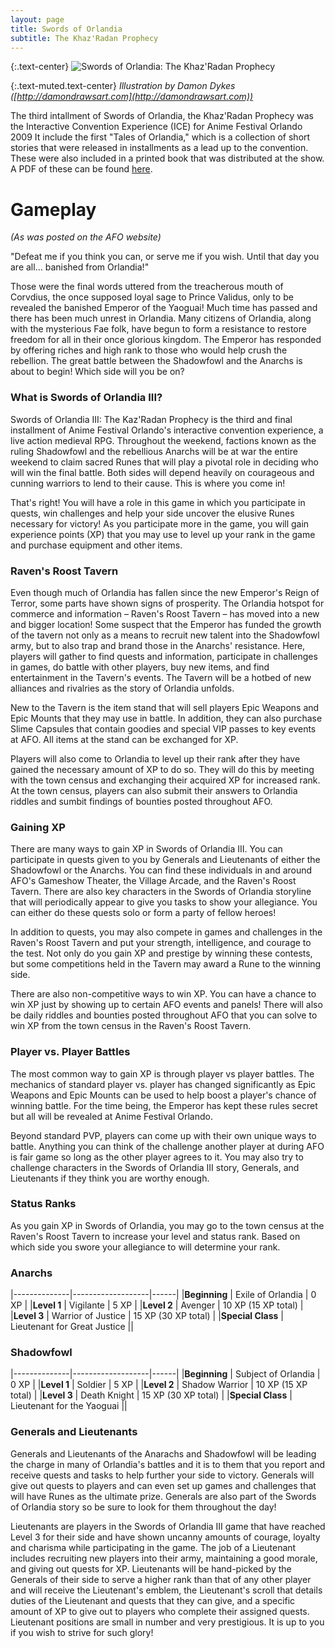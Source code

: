 ```yaml
---
layout: page
title: Swords of Orlandia
subtitle: The Khaz'Radan Prophecy 
---
```



{:.text-center}
![Swords of Orlandia: The Khaz'Radan Prophecy ][swords-3-logo]

{:.text-muted.text-center}
*Illustration by Damon Dykes ([http://damondrawsart.com](http://damondrawsart.com))*

The third intallment of Swords of Orlandia, the Khaz'Radan Prophecy was the Interactive Convention Experience (ICE) for Anime Festival Orlando 2009
It include the first "Tales of Orlandia," which is a collection of short stories that were released in installments as a lead up to the convention. These were also included in a printed book that was distributed at the show. A PDF of these can be found <a href="http://statics.orlandia.talesoforlandia.com/past-orlandias/swords/swords-of-orlandia-3.pdf" target="_blank">here</a>.

# Gameplay

*(As was posted on the AFO website)*

"Defeat me if you think you can, or serve me if you wish. Until that day you are all… banished from Orlandia!"

Those were the final words uttered from the treacherous mouth of Corvdius, the once supposed loyal sage to Prince Validus, only to be revealed the banished Emperor of the Yaoguai! Much time has passed and there has been much unrest in Orlandia. Many citizens of Orlandia, along with the mysterious Fae folk, have begun to form a resistance to restore freedom for all in their once glorious kingdom. The Emperor has responded by offering riches and high rank to those who would help crush the rebellion. The great battle between the Shadowfowl and the Anarchs is about to begin! Which side will you be on?

### What is Swords of Orlandia III?

Swords of Orlandia III: The Kaz'Radan Prophecy is the third and final installment of Anime Festival Orlando's interactive convention experience, a live action medieval RPG. Throughout the weekend, factions known as the ruling Shadowfowl and the rebellious Anarchs will be at war the entire weekend to claim sacred Runes that will play a pivotal role in deciding who will win the final battle. Both sides will depend heavily on courageous and cunning warriors to lend to their cause. This is where you come in!

That's right! You will have a role in this game in which you participate in quests, win challenges and help your side uncover the elusive Runes necessary for victory! As you participate more in the game, you will gain experience points (XP) that you may use to level up your rank in the game and purchase equipment and other items.

### Raven's Roost Tavern

Even though much of Orlandia has fallen since the new Emperor's Reign of Terror, some parts have shown signs of prosperity. The Orlandia hotspot for commerce and information – Raven's Roost Tavern – has moved into a new and bigger location! Some suspect that the Emperor has funded the growth of the tavern not only as a means to recruit new talent into the Shadowfowl army, but to also trap and brand those in the Anarchs' resistance. Here, players will gather to find quests and information, participate in challenges in games, do battle with other players, buy new items, and find entertainment in the Tavern's events. The Tavern will be a hotbed of new alliances and rivalries as the story of Orlandia unfolds.

New to the Tavern is the item stand that will sell players Epic Weapons and Epic Mounts that they may use in battle. In addition, they can also purchase Slime Capsules that contain goodies and special VIP passes to key events at AFO. All items at the stand can be exchanged for XP.

Players will also come to Orlandia to level up their rank after they have gained the necessary amount of XP to do so. They will do this by meeting with the town census and exchanging their acquired XP for increased rank. At the town census, players can also submit their answers to Orlandia riddles and sumbit findings of bounties posted throughout AFO.

### Gaining XP

There are many ways to gain XP in Swords of Orlandia III. You can participate in quests given to you by Generals and Lieutenants of either the Shadowfowl or the Anarchs. You can find these individuals in and around AFO's Gameshow Theater, the Village Arcade, and the Raven's Roost Tavern. There are also key characters in the Swords of Orlandia storyline that will periodically appear to give you tasks to show your allegiance. You can either do these quests solo or form a party of fellow heroes!

In addition to quests, you may also compete in games and challenges in the Raven's Roost Tavern and put your strength, intelligence, and courage to the test. Not only do you gain XP and prestige by winning these contests, but some competitions held in the Tavern may award a Rune to the winning side.

There are also non-competitive ways to win XP. You can have a chance to win XP just by showing up to certain AFO events and panels! There will also be daily riddles and bounties posted throughout AFO that you can solve to win XP from the town census in the Raven's Roost Tavern.

### Player vs. Player Battles

The most common way to gain XP is through player vs player battles. The mechanics of standard player vs. player has changed significantly as Epic Weapons and Epic Mounts can be used to help boost a player's chance of winning battle. For the time being, the Emperor has kept these rules secret but all will be revealed at Anime Festival Orlando.

Beyond standard PVP, players can come up with their own unique ways to battle. Anything you can think of the challenge another player at during AFO is fair game so long as the other player agrees to it. You may also try to challenge characters in the Swords of Orlandia III story, Generals, and Lieutenants if they think you are worthy enough.

### Status Ranks

As you gain XP in Swords of Orlandia, you may go to the town census at the Raven's Roost Tavern to increase your level and status rank. Based on which side you swore your allegiance to will determine your rank.

### Anarchs

|--------------|-------------------|------|
|**Beginning** | Exile of Orlandia | 0 XP |
|**Level 1**   | Vigilante         | 5 XP |
|**Level 2**   | Avenger           | 10 XP (15 XP total) |
|**Level 3**   | Warrior of Justice | 15 XP (30 XP total) |
|**Special Class** | Lieutenant for Great Justice ||

### Shadowfowl

|--------------|-------------------|------|
|**Beginning** | Subject of Orlandia | 0 XP |
|**Level 1**   | Soldier         | 5 XP |
|**Level 2**   | Shadow Warrior  | 10 XP (15 XP total) |
|**Level 3**   | Death Knight    | 15 XP (30 XP total) |
|**Special Class** | Lieutenant for the Yaoguai ||

### Generals and Lieutenants

Generals and Lieutenants of the Anarachs and Shadowfowl will be leading the charge in many of Orlandia's battles and it is to them that you report and receive quests and tasks to help further your side to victory. Generals will give out quests to players and can even set up games and challenges that will have Runes as the ultimate prize. Generals are also part of the Swords of Orlandia story so be sure to look for them throughout the day!

Lieutenants are players in the Swords of Orlandia III game that have reached Level 3 for their side and have shown uncanny amounts of courage, loyalty and charisma while participating in the game. The job of a Lieutenant includes recruiting new players into their army, maintaining a good morale, and giving out quests for XP. Lieutenants will be hand-picked by the Generals of their side to serve a higher rank than that of any other player and will receive the Lieutenant's emblem, the Lieutenant's scroll that details duties of the Lieutenant and quests that they can give, and a specific amount of XP to give out to players who complete their assigned quests. Lieutenant positions are small in number and very prestigious. It is up to you if you wish to strive for such glory!

[swords-3-logo]: http://statics.orlandia.talesoforlandia.com/past-orlandias/swords/swords-3-logo.png